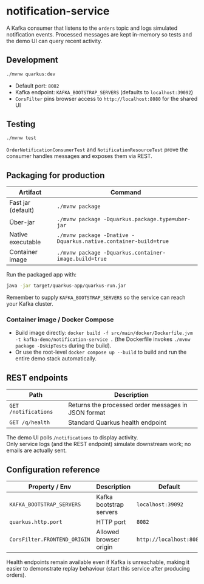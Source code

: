 # notification-service

A Kafka consumer that listens to the `orders` topic and logs simulated notification events.
Processed messages are kept in-memory so tests and the demo UI can query recent activity.

## Development

```bash
./mvnw quarkus:dev
```

- Default port: `8082`
- Kafka endpoint: `KAFKA_BOOTSTRAP_SERVERS` (defaults to `localhost:39092`)
- `CorsFilter` pins browser access to `http://localhost:8080` for the shared UI

## Testing

```bash
./mvnw test
```

`OrderNotificationConsumerTest` and `NotificationResourceTest` prove the consumer handles
messages and exposes them via REST.

## Packaging for production

| Artifact                            | Command                                                                 |
|-------------------------------------|-------------------------------------------------------------------------|
| Fast jar (default)                  | `./mvnw package`                                                        |
| Über-jar                            | `./mvnw package -Dquarkus.package.type=uber-jar`                        |
| Native executable                   | `./mvnw package -Dnative -Dquarkus.native.container-build=true`         |
| Container image                     | `./mvnw package -Dquarkus.container-image.build=true`                   |

Run the packaged app with:

```bash
java -jar target/quarkus-app/quarkus-run.jar
```

Remember to supply `KAFKA_BOOTSTRAP_SERVERS` so the service can reach your Kafka cluster.

### Container image / Docker Compose

- Build image directly: `docker build -f src/main/docker/Dockerfile.jvm -t kafka-demo/notification-service .` (the Dockerfile invokes `./mvnw package -DskipTests` during the build).
- Or use the root-level `docker compose up --build` to build and run the entire demo stack automatically.

## REST endpoints

| Path               | Description                                        |
|--------------------|----------------------------------------------------|
| `GET /notifications` | Returns the processed order messages in JSON format |
| `GET /q/health`      | Standard Quarkus health endpoint                   |

The demo UI polls `/notifications` to display activity.  
Only service logs (and the REST endpoint) simulate downstream work; no emails are actually sent.

## Configuration reference

| Property / Env                      | Description                            | Default             |
|-------------------------------------|----------------------------------------|---------------------|
| `KAFKA_BOOTSTRAP_SERVERS`           | Kafka bootstrap servers                | `localhost:39092`   |
| `quarkus.http.port`                 | HTTP port                              | `8082`              |
| `CorsFilter.FRONTEND_ORIGIN`        | Allowed browser origin                 | `http://localhost:8080` |

Health endpoints remain available even if Kafka is unreachable, making it easier to
demonstrate replay behaviour (start this service after producing orders).
